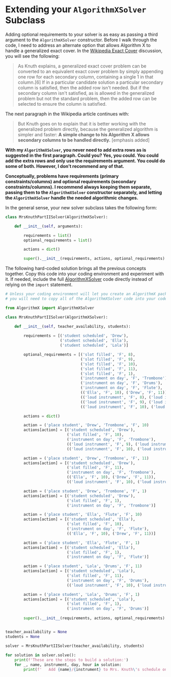 # Extending your `AlgorithmXSolver` Subclass

Adding optional requirements to your solver is as easy as passing a third argument to the `AlgorithmXSolver` constructor. Before I walk through the code, I need to address an alternate option that allows Algorithm X to handle a generalized exact cover. In the [Wikipedia Exact Cover]( https://en.wikipedia.org/wiki/Exact_cover) discussion, you will see the following:

>As Knuth explains, a generalized exact cover problem can be converted to an equivalent exact cover problem by simply appending one row for each secondary column, containing a single 1 in that column.[6] If in a particular candidate solution a particular secondary column is satisfied, then the added row isn't needed. But if the secondary column isn't satisfied, as is allowed in the generalized problem but not the standard problem, then the added row can be selected to ensure the column is satisfied.

The next paragraph in the Wikipedia article continues with:

>But Knuth goes on to explain that it is better working with the generalized problem directly, because the generalized algorithm is simpler and faster: __A simple change to his Algorithm X allows secondary columns to be handled directly.__ [emphasis added]

__With my `AlgorithmXSolver`, you never need to add extra rows as is suggested in the first paragraph. Could you? Yes, you could. You could add the extra rows and only use the requirements argument. You could do some of both. However, I don’t recommend any of that.__

__Conceptually, problems have requirements (primary constraints/columns) and optional requirements (secondary constraints/columns). I recommend always keeping them separate, passing them to the `AlgorithmXSolver` constructor separately, and letting the `AlgorithmXSolver` handle the needed algorithmic changes.__

In the general sense, your new solver subclass takes the following form:

```python
class MrsKnuthPartIISolver(AlgorithmXSolver):

    def __init__(self, arguments):

        requirements = list()
        optional_requirements = list()

        actions = dict()

        super().__init__(requirements, actions, optional_requirements)
```

The following hard-coded solution brings all the previous concepts together. Copy this code into your coding environment and experiment with it. If needed, include the full [AlgorithmXSolver](../03-AlgorithmXSolver/01-the-AlgorithmXSolver.md#using-the-algorithmxsolver-class) code directly instead of relying on the `import` statement.

```python
# Unless your coding environment will let you create an AlgorithmX package,
# you will need to copy all of the AlgorithmXSolver code into your code.

from AlgorithmX import AlgorithmXSolver

class MrsKnuthPartIISolver(AlgorithmXSolver):

    def __init__(self, teacher_availability, students):
        
        requirements = [('student scheduled', 'Drew'),
                        ('student scheduled', 'Ella'),
                        ('student scheduled', 'Lola')]

        optional_requirements = [('slot filled', 'F', 8),
                                 ('slot filled', 'F', 9),
                                 ('slot filled', 'F', 10),
                                 ('slot filled', 'F', 11),
                                 ('slot filled', 'F', 1),
                                 ('instrument on day', 'F', 'Trombone'),
                                 ('instrument on day', 'F', 'Drums'),
                                 ('instrument on day', 'F', 'Flute'),
                                 (('Ella', 'F', 10), ('Drew', 'F', 11)),
                                 (('loud instrument', 'F', 8), ('loud instrument', 'F', 9)),
                                 (('loud instrument', 'F', 9), ('loud instrument', 'F', 10)),
                                 (('loud instrument', 'F', 10), ('loud instrument', 'F', 11))]

        actions = dict()

        action = ('place student', 'Drew', 'Trombone', 'F', 10)
        actions[action] = [('student scheduled', 'Drew'),
                           ('slot filled', 'F', 10),
                           ('instrument on day', 'F', 'Trombone'),
                           (('loud instrument', 'F', 9), ('loud instrument', 'F', 10)),
                           (('loud instrument', 'F', 10), ('loud instrument', 'F', 11))]

        action = ('place student', 'Drew', 'Trombone', 'F', 11)
        actions[action] = [('student scheduled', 'Drew'),
                           ('slot filled', 'F', 11),
                           ('instrument on day', 'F', 'Trombone'),
                           (('Ella', 'F', 10), ('Drew', 'F', 11)),
                           (('loud instrument', 'F', 10), ('loud instrument', 'F', 11))]

        action = ('place student', 'Drew', 'Trombone', 'F', 1)
        actions[action] = [('student scheduled', 'Drew'),
                           ('slot filled', 'F', 1),
                           ('instrument on day', 'F', 'Trombone')]

        action = ('place student', 'Ella', 'Flute', 'F', 10)
        actions[action] = [('student scheduled', 'Ella'),
                           ('slot filled', 'F', 10),
                           ('instrument on day', 'F', 'Flute'),
                           (('Ella', 'F', 10), ('Drew', 'F', 11))]

        action = ('place student', 'Ella', 'Flute', 'F', 1)
        actions[action] = [('student scheduled', 'Ella'),
                           ('slot filled', 'F', 1),
                           ('instrument on day', 'F', 'Flute')]

        action = ('place student', 'Lola', 'Drums', 'F', 11)
        actions[action] = [('student scheduled', 'Lola'),
                           ('slot filled', 'F', 11),
                           ('instrument on day', 'F', 'Drums'),
                           (('loud instrument', 'F', 10), ('loud instrument', 'F', 11))]

        action = ('place student', 'Lola', 'Drums', 'F', 1)
        actions[action] = [('student scheduled', 'Lola'),
                           ('slot filled', 'F', 1),
                           ('instrument on day', 'F', 'Drums')]
    
        super().__init__(requirements, actions, optional_requirements)


teacher_availability = None
students = None

solver = MrsKnuthPartIISolver(teacher_availability, students)
        
for solution in solver.solve():
    print(f'These are the steps to build a solution:') 
    for _, name, instrument, day, hour in solution:
        print(f'   Add {name}/{instrument} to Mrs. Knuth\'s schedule on {day} at {hour}.')
```

<BR>